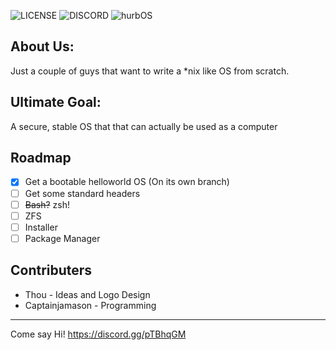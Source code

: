 ![LICENSE](https://img.shields.io/github/license/hurbOS/hurbOS?style=for-the-badge) ![DISCORD](https://img.shields.io/discord/638593481631334401?color=%237289da&label=DISCORD&style=for-the-badge)
![hurbOS](https://i.ibb.co/cw90sGB/logo-new-transparent.png)
## About Us:
Just a couple of guys that want to write a \*nix like OS from scratch. 

## Ultimate Goal:
A secure, stable OS that that can actually be used as a computer

## Roadmap
- [x] Get a bootable helloworld OS (On its own branch)
- [ ] Get some standard headers
- [ ] ~~Bash?~~ zsh!
- [ ] ZFS
- [ ] Installer
- [ ] Package Manager

## Contributers
* Thou - Ideas and Logo Design
* Captainjamason - Programming
---
Come say Hi! https://discord.gg/pTBhqGM 
